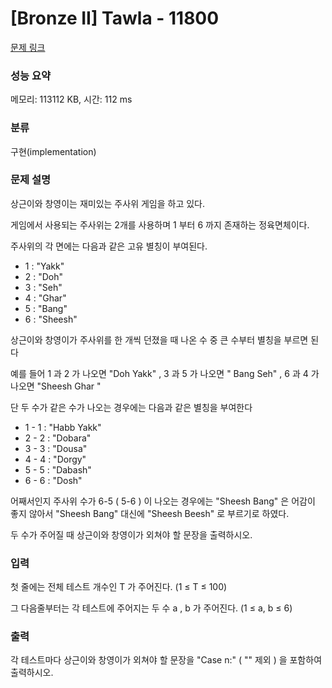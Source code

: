 # [Bronze II] Tawla - 11800 

[문제 링크](https://www.acmicpc.net/problem/11800) 

### 성능 요약

메모리: 113112 KB, 시간: 112 ms

### 분류

구현(implementation)

### 문제 설명

<p>상근이와 창영이는 재미있는 주사위 게임을 하고 있다.</p>

<p>게임에서 사용되는 주사위는 2개를 사용하며 1 부터 6 까지 존재하는 정육면체이다.</p>

<p>주사위의 각 면에는 다음과 같은 고유 별칭이 부여된다.</p>

<ul>
	<li>1 : "Yakk"</li>
	<li>2 : "Doh"</li>
	<li>3 : "Seh"</li>
	<li>4 : "Ghar"</li>
	<li>5 : "Bang"</li>
	<li>6 : "Sheesh"</li>
</ul>

<p>상근이와 창영이가 주사위를 한 개씩 던졌을 때 나온 수 중 큰 수부터 별칭을 부르면 된다</p>

<p>예를 들어 1 과 2 가 나오면 "Doh Yakk" , 3 과 5 가 나오면 " Bang Seh" , 6 과 4 가 나오면 "Sheesh Ghar "</p>

<p>단 두 수가 같은 수가 나오는 경우에는 다음과 같은 별칭을 부여한다</p>

<ul>
	<li>1 - 1 : "Habb Yakk"    </li>
	<li>2 - 2 : "Dobara" </li>
	<li>3 - 3 : "Dousa"</li>
	<li>4 - 4 : "Dorgy"</li>
	<li>5 - 5 : "Dabash"</li>
	<li>6 - 6 : "Dosh"</li>
</ul>

<p>어째서인지 주사위 수가 6-5 ( 5-6 ) 이 나오는 경우에는 "Sheesh Bang" 은 어감이 좋지 않아서 "Sheesh Bang" 대신에 "Sheesh Beesh" 로 부르기로 하였다.</p>

<p>두 수가 주어질 때 상근이와 창영이가 외쳐야 할 문장을 출력하시오.</p>

### 입력 

 <p>첫 줄에는 전체 테스트 개수인 T 가 주어진다. (1 ≤ T ≤ 100)</p>

<p>그 다음줄부터는 각 테스트에 주어지는 두 수 a , b 가 주어진다. (1 ≤ a, b ≤ 6)</p>

### 출력 

 <p>각 테스트마다 상근이와 창영이가 외쳐야 할 문장을 "Case n:" ( "" 제외 ) 을 포함하여 출력하시오.</p>

